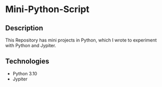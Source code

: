 # Mini-Python-Script

## Description

This Repository has mini projects in Python, which I wrοte to experiment with Python and Jypiter.

## Technologies
* Python 3.10
* Jypiter
